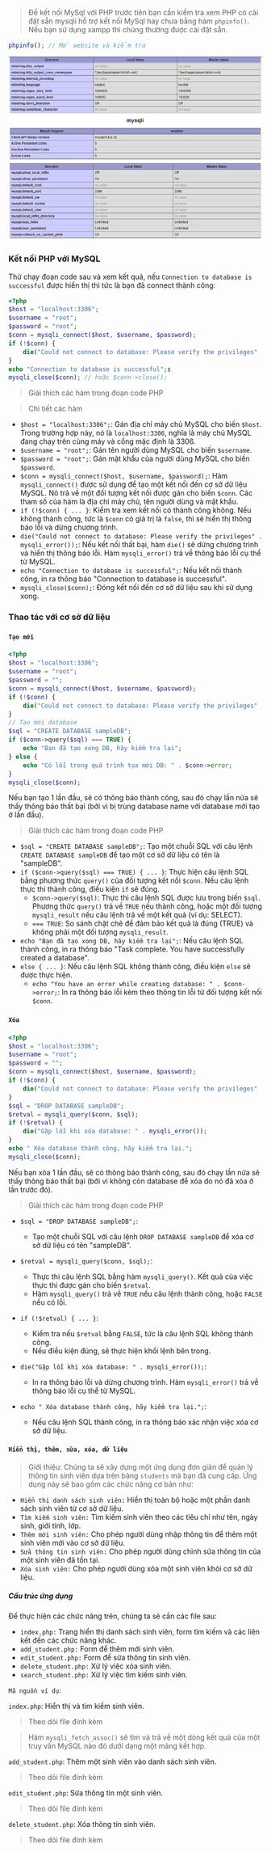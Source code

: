 > Để kết nối MySql với PHP trước tiên bạn cần kiểm tra xem PHP có cài đặt sẵn mysqli hỗ trợ kết nối MySql hay chưa bằng hàm `phpinfo()`. Nếu bạn sử dụng xampp thì chúng thường được cài đặt sẵn.

```php
phpinfo(); // Mở website và kiểm tra
```

![Mysql](../../../assets/image/image26.png)

### Kết nối PHP với MySQL
Thử chạy đoạn code sau và xem kết quả, nếu `Connection to database is successful` được hiển thị thì tức là bạn đã connect thành công:

```php
<?php
$host = "localhost:3306";
$username = "root";
$password = "root";
$conn = mysqli_connect($host, $username, $password);
if (!$conn) {
    die("Could not connect to database: Please verify the privileges" . mysqli_error());
}
echo "Connection to database is successful";s
mysqli_close($conn); // hoặc $conn->close();
```

> Giải thích các hàm trong đoạn code PHP

> Chi tiết các hàm

- `$host = "localhost:3306";`: Gán địa chỉ máy chủ MySQL cho biến `$host`. Trong trường hợp này, nó là `localhost:3306`, nghĩa là máy chủ MySQL đang chạy trên cùng máy và cổng mặc định là 3306.
- `$username = "root";`: Gán tên người dùng MySQL cho biến `$username`.
- `$password = "root";`: Gán mật khẩu của người dùng MySQL cho biến `$password`.
- `$conn = mysqli_connect($host, $username, $password);`: Hàm `mysqli_connect()` được sử dụng để tạo một kết nối đến cơ sở dữ liệu MySQL. Nó trả về một đối tượng kết nối được gán cho biến `$conn`. Các tham số của hàm là địa chỉ máy chủ, tên người dùng và mật khẩu.
- `if (!$conn) { ... }`: Kiểm tra xem kết nối có thành công không. Nếu không thành công, tức là `$conn` có giá trị là `false`, thì sẽ hiển thị thông báo lỗi và dừng chương trình.
- `die("Could not connect to database: Please verify the privileges" . mysqli_error());`: Nếu kết nối thất bại, hàm `die()` sẽ dừng chương trình và hiển thị thông báo lỗi. Hàm `mysqli_error()` trả về thông báo lỗi cụ thể từ MySQL.
- `echo "Connection to database is successful";`: Nếu kết nối thành công, in ra thông báo "Connection to database is successful".
- `mysqli_close($conn);`: Đóng kết nối đến cơ sở dữ liệu sau khi sử dụng xong.

### Thao tác với cơ sở dữ liệu

#### `Tạo mới`
```php
<?php
$host = "localhost:3306";
$username = "root";
$password = "";
$conn = mysqli_connect($host, $username, $password);
if (!$conn) {
    die("Could not connect to database: Please verify the privileges" . mysqli_error());
}
// Tạo mới database
$sql = "CREATE DATABASE sampleDB";
if ($conn->query($sql) === TRUE) {
    echo "Bạn đã tạo xong DB, hãy kiểm tra lại";
} else {
    echo "Có lỗi trong quá trình tọa mới DB: " . $conn->error;
}
mysqli_close($conn);

```

Nếu bạn tạo 1 lần đầu, sẽ có thông báo thành công, sau đó chạy lần nửa sẽ thấy thông báo thất bại (bởi vì bị trùng database name với database mới tạo ở lần đầu).

> Giải thích các hàm trong đoạn code PHP
- `$sql = "CREATE DATABASE sampleDB";`: Tạo một chuỗi SQL với câu lệnh `CREATE DATABASE sampleDB` để tạo một cơ sở dữ liệu có tên là "sampleDB".
- `if ($conn->query($sql) === TRUE) { ... }`: Thực hiện câu lệnh SQL bằng phương thức `query()` của đối tượng kết nối `$conn`. Nếu câu lệnh thực thi thành công, điều kiện `if` sẽ đúng.
    - `$conn->query($sql)`: Thực thi câu lệnh SQL được lưu trong biến `$sql`. Phương thức `query()` trả về `TRUE` nếu thành công, hoặc một đối tượng `mysqli_result` nếu câu lệnh trả về một kết quả (ví dụ: SELECT).
    - `=== TRUE`: So sánh chặt chẽ để đảm bảo kết quả là đúng (TRUE) và không phải một đối tượng `mysqli_result`.
- `echo "Bạn đã tạo xong DB, hãy kiểm tra lại";`: Nếu câu lệnh SQL thành công, in ra thông báo "Task complete. You have successfully created a database".
- `else { ... }`: Nếu câu lệnh SQL không thành công, điều kiện `else` sẽ được thực hiện.
    - `echo "You have an error while creating database: " . $conn->error;`: In ra thông báo lỗi kèm theo thông tin lỗi từ đối tượng kết nối `$conn`.

#### `Xóa`

```php
<?php
$host = "localhost:3306";
$username = "root";
$password = "";
$conn = mysqli_connect($host, $username, $password);
if (!$conn) {
    die("Could not connect to database: Please verify the privileges" . mysqli_error());
}
$sql = "DROP DATABASE sampleDB";
$retval = mysqli_query($conn, $sql);
if (!$retval) {
    die("Gặp lỗi khi xóa database: " . mysqli_error());
}
echo " Xóa database thành công, hãy kiểm tra lại.";
mysqli_close($conn);
```
Nếu bạn xóa 1 lần đầu, sẽ có thông báo thành công, sau đó chạy lần nửa sẽ thấy thông báo thất bại (bởi vì không còn database để xóa do nó đã xóa ở lần trước đó).

> Giải thích các hàm trong đoạn code PHP
- `$sql = "DROP DATABASE sampleDB";`:
  - Tạo một chuỗi SQL với câu lệnh `DROP DATABASE sampleDB` để xóa cơ sở dữ liệu có tên "sampleDB".

- `$retval = mysqli_query($conn, $sql);`:
  - Thực thi câu lệnh SQL bằng hàm `mysqli_query()`. Kết quả của việc thực thi được gán cho biến `$retval`.
  - Hàm `mysqli_query()` trả về `TRUE` nếu câu lệnh thành công, hoặc `FALSE` nếu có lỗi.

- `if (!$retval) { ... }`:
  - Kiểm tra nếu `$retval` bằng `FALSE`, tức là câu lệnh SQL không thành công.
  - Nếu điều kiện đúng, sẽ thực hiện khối lệnh bên trong.

- `die("Gặp lỗi khi xóa database: " . mysqli_error());`:
  - In ra thông báo lỗi và dừng chương trình. Hàm `mysqli_error()` trả về thông báo lỗi cụ thể từ MySQL.

- `echo " Xóa database thành công, hãy kiểm tra lại.";`:
  - Nếu câu lệnh SQL thành công, in ra thông báo xác nhận việc xóa cơ sở dữ liệu.


#### `Hiển thị, thêm, sữa, xóa, dữ liệu`


> Giới thiệu: Chúng ta sẽ xây dựng một ứng dụng đơn giản để quản lý thông tin sinh viên dựa trên bảng `students` mà bạn đã cung cấp. Ứng dụng này sẽ bao gồm các chức năng cơ bản như:

- `Hiển thị danh sách sinh viên:` Hiển thị toàn bộ hoặc một phần danh sách sinh viên từ cơ sở dữ liệu.
- `Tìm kiếm sinh viên:` Tìm kiếm sinh viên theo các tiêu chí như tên, ngày sinh, giới tính, lớp.
- `Thêm mới sinh viên:` Cho phép người dùng nhập thông tin để thêm một sinh viên mới vào cơ sở dữ liệu.
- `Sửa thông tin sinh viên:` Cho phép người dùng chỉnh sửa thông tin của một sinh viên đã tồn tại.
- `Xóa sinh viên:` Cho phép người dùng xóa một sinh viên khỏi cơ sở dữ liệu.

##### Cấu trúc ứng dụng
Để thực hiện các chức năng trên, chúng ta sẽ cần các file sau:

- `index.php:` Trang hiển thị danh sách sinh viên, form tìm kiếm và các liên kết đến các chức năng khác.
- `add_student.php:` Form để thêm mới sinh viên.
- `edit_student.php:` Form để sửa thông tin sinh viên.
- `delete_student.php:` Xử lý việc xóa sinh viên.
- `search_student.php:` Xử lý việc tìm kiếm sinh viên.

`Mã nguồn ví dụ`:

`index.php`: Hiển thị và tìm kiếm sinh viên.
> Theo dõi file đính kèm

> Hàm `mysqli_fetch_assoc()` sẽ tìm và trả về một dòng kết quả của một truy vấn MySQL nào đó dưới dạng một mảng kết hợp.

`add_student.php`: Thêm một sinh viên vào danh sách sinh viên.
> Theo dõi file đính kèm

`edit_student.php`: Sửa thông tin một sinh viên.
> Theo dõi file đính kèm

`delete_student.php`: Xóa thông tin sinh viên.
> Theo dõi file đính kèm